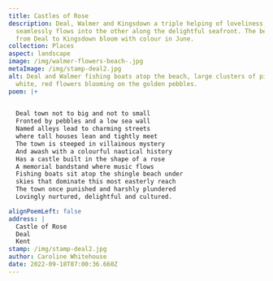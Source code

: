 ```yaml
---
title: Castles of Rose
description: Deal, Walmer and Kingsdown a triple helping of loveliness, one
  seamlessly flows into the other along the delightful seafront. The beaches
  from Deal to Kingsdown bloom with colour in June.
collection: Places
aspect: landscape
image: /img/walmer-flowers-beach-.jpg
metaImage: /img/stamp-deal2.jpg
alt: Deal and Walmer fishing boats atop the beach, large clusters of pink,
  white, red flowers blooming on the golden pebbles.
poem: |+
  

  Deal town not to big and not to small
  Fronted by pebbles and a low sea wall
  Named alleys lead to charming streets
  where tall houses lean and tightly meet
  The town is steeped in villainous mystery 
  And awash with a colourful nautical history
  Has a castle built in the shape of a rose 
  A memorial bandstand where music flows
  Fishing boats sit atop the shingle beach under
  skies that dominate this most easterly reach
  The town once punished and harshly plundered
  Lovingly nurtured, delightful and cultured.

alignPoemLeft: false
address: |
  Castle of Rose
  Deal 
  Kent
stamp: /img/stamp-deal2.jpg
author: Caroline Whitehouse
date: 2022-09-18T07:00:36.660Z
---
```

